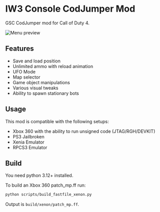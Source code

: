 # IW3 Console CodJumper Mod

GSC CodJumper mod for Call of Duty 4.

![Menu preview](./docs/menu-preview.png)

## Features

- Save and load position
- Unlimited ammo with reload animation
- UFO Mode
- Map selector
- Game object manipulations
- Various visual tweaks
- Ability to spawn stationary bots

## Usage

This mod is compatible with the following setups:

- Xbox 360 with the ability to run unsigned code (JTAG/RGH/DEVKIT)
- PS3 Jailbroken
- Xenia Emulator
- RPCS3 Emulator

## Build

You need python 3.12+ installed.

To build an Xbox 360 patch_mp.ff run:

```sh
python scripts/build_fastfile_xenon.py
```

Output is `build/xenon/patch_mp.ff`.
